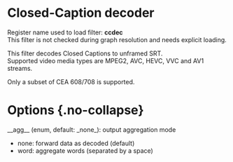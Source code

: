<!-- automatically generated - do not edit, patch gpac/applications/gpac/gpac.c -->

# Closed-Caption decoder  
  
Register name used to load filter: __ccdec__  
This filter is not checked during graph resolution and needs explicit loading.  
  
This filter decodes Closed Captions to unframed SRT.  
Supported video media types are MPEG2, AVC, HEVC, VVC and AV1 streams.  
  
Only a subset of CEA 608/708 is supported.  
  

# Options  {.no-collapse}  
  
<div markdown class="option">  
<a id="agg" data-level="basic">__agg__</a> (enum, default: _none_): output aggregation mode  

- none: forward data as decoded (default)  
- word: aggregate words (separated by a space)  
</div>  
  
  
